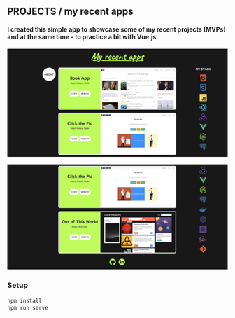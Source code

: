 ## PROJECTS / my recent apps

#### I created this simple app to showcase some of my recent projects (MVPs) and at the same time - to practice a bit with Vue.js.

![demo1](https://github.com/ewa-mi/projects/blob/7049b349785edb49feecdf334651553a6ff48d28/src/attachments/demo1.png)

![demo2](https://github.com/ewa-mi/projects/blob/7049b349785edb49feecdf334651553a6ff48d28/src/attachments/demo2.png)

### Setup

```
npm install
npm run serve
```
